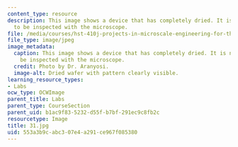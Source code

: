 ```yaml
---
content_type: resource
description: This image shows a device that has completely dried. It is now ready
  to be inspected with the microscope.
file: /media/courses/hst-410j-projects-in-microscale-engineering-for-the-life-sciences-spring-2007/553a3b9cabc307e4a291ce967f085380_31.jpg
file_type: image/jpeg
image_metadata:
  caption: This image shows a device that has completely dried. It is now ready to
    be inspected with the microscope.
  credit: Photo by Dr. Aranyosi.
  image-alt: Dried wafer with pattern clearly visible.
learning_resource_types:
- Labs
ocw_type: OCWImage
parent_title: Labs
parent_type: CourseSection
parent_uid: b1ac9f83-5232-d55f-b7bf-291ec9c8fb2c
resourcetype: Image
title: 31.jpg
uid: 553a3b9c-abc3-07e4-a291-ce967f085380
---
```

